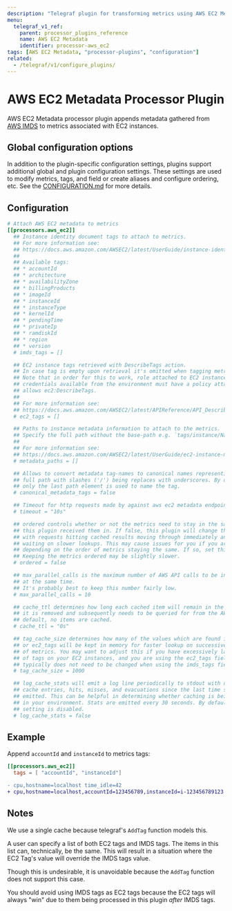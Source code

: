 ```yaml
---
description: "Telegraf plugin for transforming metrics using AWS EC2 Metadata"
menu:
  telegraf_v1_ref:
    parent: processor_plugins_reference
    name: AWS EC2 Metadata
    identifier: processor-aws_ec2
tags: [AWS EC2 Metadata, "processor-plugins", "configuration"]
related:
  - /telegraf/v1/configure_plugins/
---
```


# AWS EC2 Metadata Processor Plugin

AWS EC2 Metadata processor plugin appends metadata gathered from [AWS IMDS](https://docs.aws.amazon.com/AWSEC2/latest/UserGuide/ec2-instance-metadata.html)
to metrics associated with EC2 instances.

[AWS IMDS]: https://docs.aws.amazon.com/AWSEC2/latest/UserGuide/ec2-instance-metadata.html

## Global configuration options <!-- @/docs/includes/plugin_config.md -->

In addition to the plugin-specific configuration settings, plugins support
additional global and plugin configuration settings. These settings are used to
modify metrics, tags, and field or create aliases and configure ordering, etc.
See the [CONFIGURATION.md](/telegraf/v1/configuration/#plugins) for more details.

[CONFIGURATION.md]: ../../../docs/CONFIGURATION.md#plugins

## Configuration

```toml @sample.conf
# Attach AWS EC2 metadata to metrics
[[processors.aws_ec2]]
  ## Instance identity document tags to attach to metrics.
  ## For more information see:
  ## https://docs.aws.amazon.com/AWSEC2/latest/UserGuide/instance-identity-documents.html
  ##
  ## Available tags:
  ## * accountId
  ## * architecture
  ## * availabilityZone
  ## * billingProducts
  ## * imageId
  ## * instanceId
  ## * instanceType
  ## * kernelId
  ## * pendingTime
  ## * privateIp
  ## * ramdiskId
  ## * region
  ## * version
  # imds_tags = []

  ## EC2 instance tags retrieved with DescribeTags action.
  ## In case tag is empty upon retrieval it's omitted when tagging metrics.
  ## Note that in order for this to work, role attached to EC2 instance or AWS
  ## credentials available from the environment must have a policy attached, that
  ## allows ec2:DescribeTags.
  ##
  ## For more information see:
  ## https://docs.aws.amazon.com/AWSEC2/latest/APIReference/API_DescribeTags.html
  # ec2_tags = []

  ## Paths to instance metadata information to attach to the metrics.
  ## Specify the full path without the base-path e.g. `tags/instance/Name`.
  ##
  ## For more information see:
  ## https://docs.aws.amazon.com/AWSEC2/latest/UserGuide/ec2-instance-metadata.html
  # metadata_paths = []

  ## Allows to convert metadata tag-names to canonical names representing the
  ## full path with slashes ('/') being replaces with underscores. By default,
  ## only the last path element is used to name the tag.
  # canonical_metadata_tags = false

  ## Timeout for http requests made by against aws ec2 metadata endpoint.
  # timeout = "10s"

  ## ordered controls whether or not the metrics need to stay in the same order
  ## this plugin received them in. If false, this plugin will change the order
  ## with requests hitting cached results moving through immediately and not
  ## waiting on slower lookups. This may cause issues for you if you are
  ## depending on the order of metrics staying the same. If so, set this to true.
  ## Keeping the metrics ordered may be slightly slower.
  # ordered = false

  ## max_parallel_calls is the maximum number of AWS API calls to be in flight
  ## at the same time.
  ## It's probably best to keep this number fairly low.
  # max_parallel_calls = 10

  ## cache_ttl determines how long each cached item will remain in the cache before
  ## it is removed and subsequently needs to be queried for from the AWS API. By
  ## default, no items are cached.
  # cache_ttl = "0s"

  ## tag_cache_size determines how many of the values which are found in imds_tags
  ## or ec2_tags will be kept in memory for faster lookup on successive processing
  ## of metrics. You may want to adjust this if you have excessively large numbers
  ## of tags on your EC2 instances, and you are using the ec2_tags field. This
  ## typically does not need to be changed when using the imds_tags field.
  # tag_cache_size = 1000

  ## log_cache_stats will emit a log line periodically to stdout with details of
  ## cache entries, hits, misses, and evacuations since the last time stats were
  ## emitted. This can be helpful in determining whether caching is being effective
  ## in your environment. Stats are emitted every 30 seconds. By default, this
  ## setting is disabled.
  # log_cache_stats = false
```

## Example

Append `accountId` and `instanceId` to metrics tags:

```toml
[[processors.aws_ec2]]
  tags = [ "accountId", "instanceId"]
```

```diff
- cpu,hostname=localhost time_idle=42
+ cpu,hostname=localhost,accountId=123456789,instanceId=i-123456789123 time_idle=42
```

## Notes

We use a single cache because telegraf's `AddTag` function models this.

A user can specify a list of both EC2 tags and IMDS tags. The items in this list
can, technically, be the same. This will result in a situation where the EC2
Tag's value will override the IMDS tags value.

Though this is undesirable, it is unavoidable because the `AddTag` function does
not support this case.

You should avoid using IMDS tags as EC2 tags because the EC2 tags will always
"win" due to them being processed in this plugin *after* IMDS tags.
